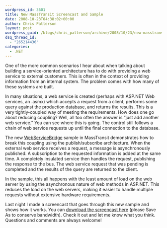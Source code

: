```yaml
---
wordpress_id: 3601
title: New MassTransit Screencast and Sample
date: 2008-10-23T04:38:02+00:00
author: Chris Patterson
layout: post
wordpress_guid: /blogs/chris_patterson/archive/2008/10/23/new-masstransit-screencast-and-sample.aspx
dsq_thread_id:
  - "265214436"
categories:
  - .NET
---
```

One of the more common scenarios I hear about when talking about building a service-oriented architecture has to do with providing a web service to external customers. This is often in the context of providing information from an internal system. The problem comes with how many of these systems are built.

In many situations, a web service is created (perhaps with ASP.NET Web services, an .asmx) which accepts a request from a client, performs some query against the production database, and returns the results. This is a very tightly-coupled way of meeting the requirements. How does one go about reducing coupling? Well, all too often the answer is &#8220;just add another web service.&#8221; You can see where this is going. The control still follows a chain of web service requests up until the final connection to the database.

The new [WebServiceBridge](http://code.google.com/p/masstransit/source/browse/#svn/trunk/Samples/WebServiceBridge) sample in MassTransit demonstrates how to break this coupling using the publish/subscribe architecture. When the external web service receives a request, a message is asynchronously published. A subscription to the requested information is added at the same time. A completely insulated service then handles the request, publishing the response to the bus. The web service request that was pending is completed and the results of the query are returned to the client.

In the sample, this all happens with the least amount of load on the web server by using the asynchronous nature of web methods in ASP.NET. This reduces the load on the web servers, making it easier to handle multiple requests without extensive hardware requirements.

Last night I made a screencast that goes through this new sample and shows how it works. You can [download the screencast here](http://blog.phatboyg.com/wp-content/WebServiceBridge.mov) (please Save As to conserve bandwidth). Check it out and let me know what you think. Questions and comments are always welcome!